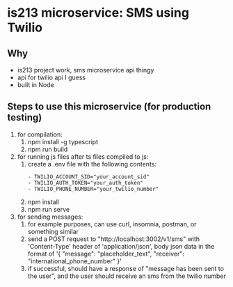 # is213 microservice: SMS using Twilio

## Why
- is213 project work, sms microservice api thingy
- api for twilio api I guess
- built in Node

## Steps to use this microservice (for production testing)
1. for compilation:
    1. npm install -g typescript
    2. npm run build
2. for running js files after ts files compiled to js:
    1. create a .env file with the following contents:
          ```
        - TWILIO_ACCOUNT_SID="your_account_sid"
        - TWILIO_AUTH_TOKEN="your_auth_token"
        - TWILIO_PHONE_NUMBER="your_twilio_number"
          ```
    2. npm install
    3. npm run serve
3. for sending messages:
    1. for example purposes, can use curl, insomnia, postman, or something similar
    2. send a POST request to "http://localhost:3002/v1/sms" with 'Content-Type' header of 'application/json', body json data in the format of '{ "message": "placeholder_text", "receiver": "international_phone_number" }'
    3. if successful, should have a response of "message has been sent to the user", and the user should receive an sms from the twilio number
